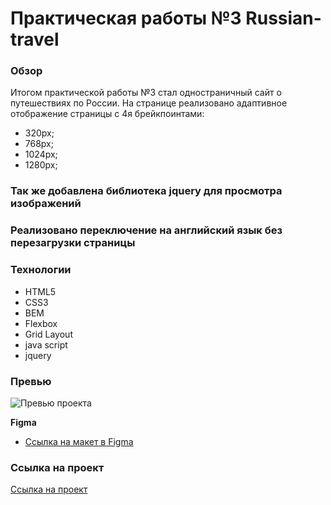 # Практическая работы №3 Russian-travel

### Обзор
Итогом практической работы №3 стал одностраничный сайт о путешествиях по России.
На странице реализовано адаптивное отображение страницы с 4я брейкпоинтами:
* 320px;
* 768px;
* 1024px;
* 1280px;
### Так же добавлена библиотека jquery для просмотра изображений
### Реализовано переключение на английский язык без перезагрузки страницы


### Технологии
* HTML5
* CSS3
* BEM
* Flexbox
* Grid Layout
* java script
* jquery

### Превью
![Превью проекта](./gif.gif)


**Figma**

* [Ссылка на макет в Figma](https://www.figma.com/file/5S2WSbEFL6awjVWJ0NWL8Q/Sprint-3_-Russia-_-desktop-mobile?node-id=28503%3A0)

### Ссылка на проект

[Ссылка на проект](https://wizzyjj.github.io/russian-travel/)
